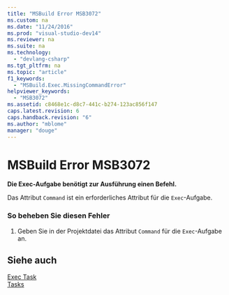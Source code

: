 ```yaml
---
title: "MSBuild Error MSB3072"
ms.custom: na
ms.date: "11/24/2016"
ms.prod: "visual-studio-dev14"
ms.reviewer: na
ms.suite: na
ms.technology: 
  - "devlang-csharp"
ms.tgt_pltfrm: na
ms.topic: "article"
f1_keywords: 
  - "MSBuild.Exec.MissingCommandError"
helpviewer_keywords: 
  - "MSB3072"
ms.assetid: c8468e1c-d8c7-441c-b274-123ac856f147
caps.latest.revision: 6
caps.handback.revision: "6"
ms.author: "mblome"
manager: "douge"
---
```

# MSBuild Error MSB3072
**Die Exec\-Aufgabe benötigt zur Ausführung einen Befehl.**  
  
 Das Attribut `Command` ist ein erforderliches Attribut für die `Exec`\-Aufgabe.  
  
### So beheben Sie diesen Fehler  
  
1.  Geben Sie in der Projektdatei das Attribut `Command` für die `Exec`\-Aufgabe an.  
  
## Siehe auch  
 [Exec Task](../Topic/Exec%20Task.md)   
 [Tasks](../Topic/MSBuild%20Tasks.md)